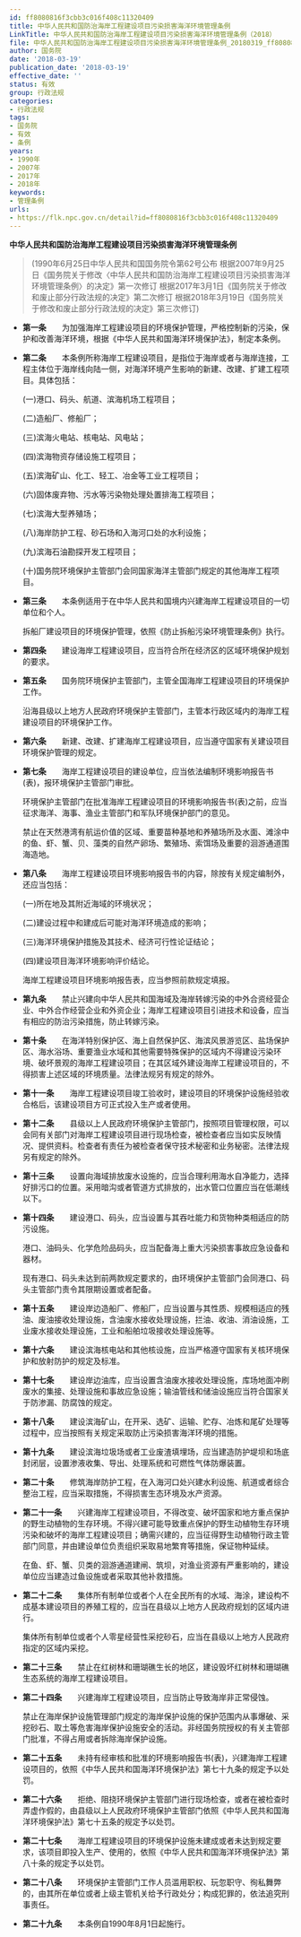 ```yaml
---
id: ff8080816f3cbb3c016f408c11320409
title: 中华人民共和国防治海岸工程建设项目污染损害海洋环境管理条例
LinkTitle: 中华人民共和国防治海岸工程建设项目污染损害海洋环境管理条例（2018）
file: 中华人民共和国防治海岸工程建设项目污染损害海洋环境管理条例_20180319_ff8080816f3cbb3c016f408c11320409.docx
author: 国务院
date: '2018-03-19'
publication_date: '2018-03-19'
effective_date: ''
status: 有效
group: 行政法规
categories:
- 行政法规
tags:
- 国务院
- 有效
- 条例
years:
- 1990年
- 2007年
- 2017年
- 2018年
keywords:
- 管理条例
urls:
- https://flk.npc.gov.cn/detail?id=ff8080816f3cbb3c016f408c11320409
---
```


**中华人民共和国防治海岸工程建设项目污染损害海洋环境管理条例**

> (1990年6月25日中华人民共和国国务院令第62号公布 根据2007年9月25日《国务院关于修改〈中华人民共和国防治海岸工程建设项目污染损害海洋环境管理条例〉的决定》第一次修订 根据2017年3月1日《国务院关于修改和废止部分行政法规的决定》第二次修订 根据2018年3月19日《国务院关于修改和废止部分行政法规的决定》第三次修订)

- **第一条**　　为加强海岸工程建设项目的环境保护管理，严格控制新的污染，保护和改善海洋环境，根据《中华人民共和国海洋环境保护法》，制定本条例。

- **第二条**　　本条例所称海岸工程建设项目，是指位于海岸或者与海岸连接，工程主体位于海岸线向陆一侧，对海洋环境产生影响的新建、改建、扩建工程项目。具体包括：

  (一)港口、码头、航道、滨海机场工程项目；

  (二)造船厂、修船厂；

  (三)滨海火电站、核电站、风电站；

  (四)滨海物资存储设施工程项目；

  (五)滨海矿山、化工、轻工、冶金等工业工程项目；

  (六)固体废弃物、污水等污染物处理处置排海工程项目；

  (七)滨海大型养殖场；

  (八)海岸防护工程、砂石场和入海河口处的水利设施；

  (九)滨海石油勘探开发工程项目；

  (十)国务院环境保护主管部门会同国家海洋主管部门规定的其他海岸工程项目。

- **第三条**　　本条例适用于在中华人民共和国境内兴建海岸工程建设项目的一切单位和个人。

  拆船厂建设项目的环境保护管理，依照《防止拆船污染环境管理条例》执行。

- **第四条**　　建设海岸工程建设项目，应当符合所在经济区的区域环境保护规划的要求。

- **第五条**　　国务院环境保护主管部门，主管全国海岸工程建设项目的环境保护工作。

  沿海县级以上地方人民政府环境保护主管部门，主管本行政区域内的海岸工程建设项目的环境保护工作。

- **第六条**　　新建、改建、扩建海岸工程建设项目，应当遵守国家有关建设项目环境保护管理的规定。

- **第七条**　　海岸工程建设项目的建设单位，应当依法编制环境影响报告书(表)，报环境保护主管部门审批。

  环境保护主管部门在批准海岸工程建设项目的环境影响报告书(表)之前，应当征求海洋、海事、渔业主管部门和军队环境保护部门的意见。

  禁止在天然港湾有航运价值的区域、重要苗种基地和养殖场所及水面、滩涂中的鱼、虾、蟹、贝、藻类的自然产卵场、繁殖场、索饵场及重要的洄游通道围海造地。

- **第八条**　　海岸工程建设项目环境影响报告书的内容，除按有关规定编制外，还应当包括：

  (一)所在地及其附近海域的环境状况；

  (二)建设过程中和建成后可能对海洋环境造成的影响；

  (三)海洋环境保护措施及其技术、经济可行性论证结论；

  (四)建设项目海洋环境影响评价结论。

  海岸工程建设项目环境影响报告表，应当参照前款规定填报。

- **第九条**　　禁止兴建向中华人民共和国海域及海岸转嫁污染的中外合资经营企业、中外合作经营企业和外资企业；海岸工程建设项目引进技术和设备，应当有相应的防治污染措施，防止转嫁污染。

- **第十条**　　在海洋特别保护区、海上自然保护区、海滨风景游览区、盐场保护区、海水浴场、重要渔业水域和其他需要特殊保护的区域内不得建设污染环境、破坏景观的海岸工程建设项目；在其区域外建设海岸工程建设项目的，不得损害上述区域的环境质量。法律法规另有规定的除外。

- **第十一条**　　海岸工程建设项目竣工验收时，建设项目的环境保护设施经验收合格后，该建设项目方可正式投入生产或者使用。

- **第十二条**　　县级以上人民政府环境保护主管部门，按照项目管理权限，可以会同有关部门对海岸工程建设项目进行现场检查，被检查者应当如实反映情况、提供资料。检查者有责任为被检查者保守技术秘密和业务秘密。法律法规另有规定的除外。

- **第十三条**　　设置向海域排放废水设施的，应当合理利用海水自净能力，选择好排污口的位置。采用暗沟或者管道方式排放的，出水管口位置应当在低潮线以下。

- **第十四条**　　建设港口、码头，应当设置与其吞吐能力和货物种类相适应的防污设施。

  港口、油码头、化学危险品码头，应当配备海上重大污染损害事故应急设备和器材。

  现有港口、码头未达到前两款规定要求的，由环境保护主管部门会同港口、码头主管部门责令其限期设置或者配备。

- **第十五条**　　建设岸边造船厂、修船厂，应当设置与其性质、规模相适应的残油、废油接收处理设施，含油废水接收处理设施，拦油、收油、消油设施，工业废水接收处理设施，工业和船舶垃圾接收处理设施等。

- **第十六条**　　建设滨海核电站和其他核设施，应当严格遵守国家有关核环境保护和放射防护的规定及标准。

- **第十七条**　　建设岸边油库，应当设置含油废水接收处理设施，库场地面冲刷废水的集接、处理设施和事故应急设施；输油管线和储油设施应当符合国家关于防渗漏、防腐蚀的规定。

- **第十八条**　　建设滨海矿山，在开采、选矿、运输、贮存、冶炼和尾矿处理等过程中，应当按照有关规定采取防止污染损害海洋环境的措施。

- **第十九条**　　建设滨海垃圾场或者工业废渣填埋场，应当建造防护堤坝和场底封闭层，设置渗液收集、导出、处理系统和可燃性气体防爆装置。

- **第二十条**　　修筑海岸防护工程，在入海河口处兴建水利设施、航道或者综合整治工程，应当采取措施，不得损害生态环境及水产资源。

- **第二十一条**　　兴建海岸工程建设项目，不得改变、破坏国家和地方重点保护的野生动植物的生存环境。不得兴建可能导致重点保护的野生动植物生存环境污染和破坏的海岸工程建设项目；确需兴建的，应当征得野生动植物行政主管部门同意，并由建设单位负责组织采取易地繁育等措施，保证物种延续。

  在鱼、虾、蟹、贝类的洄游通道建闸、筑坝，对渔业资源有严重影响的，建设单位应当建造过鱼设施或者采取其他补救措施。

- **第二十二条**　　集体所有制单位或者个人在全民所有的水域、海涂，建设构不成基本建设项目的养殖工程的，应当在县级以上地方人民政府规划的区域内进行。

  集体所有制单位或者个人零星经营性采挖砂石，应当在县级以上地方人民政府指定的区域内采挖。

- **第二十三条**　　禁止在红树林和珊瑚礁生长的地区，建设毁坏红树林和珊瑚礁生态系统的海岸工程建设项目。

- **第二十四条**　　兴建海岸工程建设项目，应当防止导致海岸非正常侵蚀。

  禁止在海岸保护设施管理部门规定的海岸保护设施的保护范围内从事爆破、采挖砂石、取土等危害海岸保护设施安全的活动。非经国务院授权的有关主管部门批准，不得占用或者拆除海岸保护设施。

- **第二十五条**　　未持有经审核和批准的环境影响报告书(表)，兴建海岸工程建设项目的，依照《中华人民共和国海洋环境保护法》第七十九条的规定予以处罚。

- **第二十六条**　　拒绝、阻挠环境保护主管部门进行现场检查，或者在被检查时弄虚作假的，由县级以上人民政府环境保护主管部门依照《中华人民共和国海洋环境保护法》第七十五条的规定予以处罚。

- **第二十七条**　　海岸工程建设项目的环境保护设施未建成或者未达到规定要求，该项目即投入生产、使用的，依照《中华人民共和国海洋环境保护法》第八十条的规定予以处罚。

- **第二十八条**　　环境保护主管部门工作人员滥用职权、玩忽职守、徇私舞弊的，由其所在单位或者上级主管机关给予行政处分；构成犯罪的，依法追究刑事责任。

- **第二十九条**　　本条例自1990年8月1日起施行。
